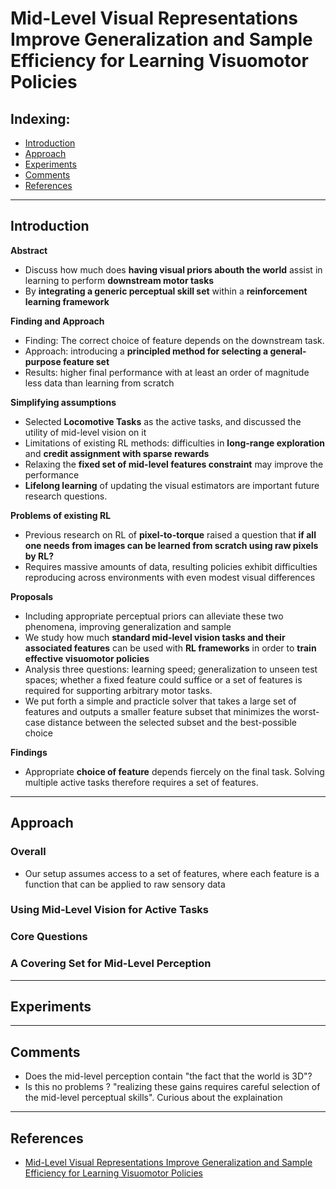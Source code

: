 # Mid-Level Visual Representations Improve Generalization and Sample Efficiency for Learning Visuomotor Policies

## Indexing:
- [Introduction](#Introduction)
- [Approach](#Approach)
- [Experiments](#Experiments)
- [Comments](#Comments)
- [References](#References)
---
## Introduction
**Abstract**
- Discuss how much does **having visual priors abouth the world** assist in learning to perform **downstream motor tasks**
- By **integrating a generic perceptual skill set** within a **reinforcement learning framework**

**Finding and Approach**
- Finding: The correct choice of feature depends on the downstream task.
- Approach: introducing a **principled method for selecting a general-purpose feature set**
- Results: higher final performance with at least an order of magnitude less data than learning from scratch

**Simplifying assumptions**
- Selected **Locomotive Tasks** as the active tasks, and discussed the utility of mid-level vision on it
- Limitations of existing RL methods: difficulties in **long-range exploration** and **credit assignment with sparse rewards**
- Relaxing the **fixed set of mid-level features constraint** may improve the performance
- **Lifelong learning** of updating the visual estimators are important future research questions.

**Problems of existing RL**
- Previous research on RL of **pixel-to-torque** raised a question that **if all one needs from images can be learned from scratch using raw pixels by RL?**
- Requires massive amounts of data, resulting policies exhibit difficulties reproducing across environments with even modest visual differences

**Proposals**
- Including appropriate perceptual priors can alleviate these two phenomena, improving generalization and sample 
- We study how much **standard mid-level vision tasks and their associated features** can be used with **RL frameworks** in order to **train effective visuomotor policies**
- Analysis three questions: learning speed; generalization to unseen test spaces; whether a fixed feature could suffice or a set of features is required for supporting arbitrary motor tasks.
- We put forth a simple and practicle solver that takes a large set of features and outputs a smaller feature subset that minimizes the worst-case distance between the selected subset and the best-possible choice

**Findings**
- Appropriate **choice of feature** depends fiercely on the final task. Solving multiple active tasks therefore requires a set of features.

---
## Approach
### Overall
- Our setup assumes access to a set of features, where each feature is a function that can be applied to raw sensory data

### Using Mid-Level Vision for Active Tasks



### Core Questions


### A Covering Set for Mid-Level Perception



---
## Experiments



---
## Comments
- Does the mid-level perception contain "the fact that the world is 3D"?
- Is this no problems ? "realizing these gains requires careful selection of the mid-level perceptual skills". Curious about the explaination

---

## References
- [Mid-Level Visual Representations Improve Generalization and Sample Efficiency for Learning Visuomotor Policies](http://perceptual.actor/assets/main_paper.pdf)
